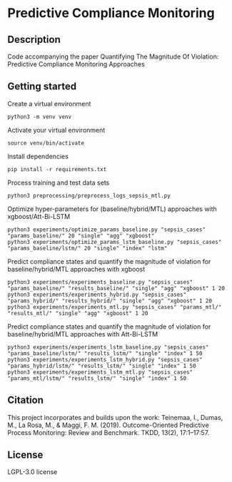 # Predictive Compliance Monitoring

## Description
Code accompanying the paper Quantifying The Magnitude Of Violation: Predictive Compliance Monitoring Approaches

## Getting started

Create a virtual environment
```
python3 -m venv venv
```

Activate your virtual environment
```
source venv/bin/activate
```

Install dependencies
```
pip install -r requirements.txt
```

Process training and test data sets
```
python3 preprocessing/preprocess_logs_sepsis_mtl.py
```

Optimize hyper-parameters for (baseline/hybrid/MTL) approaches with xgboost/Att-Bi-LSTM
```
python3 experiments/optimize_params_baseline.py "sepsis_cases" "params_baseline/" 20 "single" "agg" "xgboost"
python3 experiments/optimize_params_lstm_baseline.py "sepsis_cases" "params_baseline/lstm/" 20 "single" "index" "lstm"
```

Predict compliance states and quantify the magnitude of violation for baseline/hybrid/MTL approaches with xgboost
```
python3 experiments/experiments_baseline.py "sepsis_cases" "params_baseline/" "results_baseline/" "single" "agg" "xgboost" 1 20
python3 experiments/experiments_hybrid.py "sepsis_cases" "params_hybrid/" "results_hybrid/" "single" "agg" "xgboost" 1 20
python3 experiments/experiments_mtl.py "sepsis_cases" "params_mtl/" "results_mtl/" "single" "agg" "xgboost" 1 20
```
Predict compliance states and quantify the magnitude of violation for baseline/hybrid/MTL approaches with Att-Bi-LSTM
```
python3 experiments/experiments_lstm_baseline.py "sepsis_cases" "params_baseline/lstm/" "results_lstm/" "single" "index" 1 50
python3 experiments/experiments_lstm_hybrid.py "sepsis_cases" "params_hybrid/lstm/" "results_lstm/" "single" "index" 1 50
python3 experiments/experiments_lstm_mtl.py "sepsis_cases" "params_mtl/lstm/" "results_lstm/" "single" "index" 1 50
```

## Citation
This project incorporates and builds upon the work:
Teinemaa, I., Dumas, M., La Rosa, M., & Maggi, F. M. (2019). Outcome-Oriented Predictive Process Monitoring: Review and Benchmark. TKDD, 13(2), 17:1–17:57.

## License
LGPL-3.0 license
